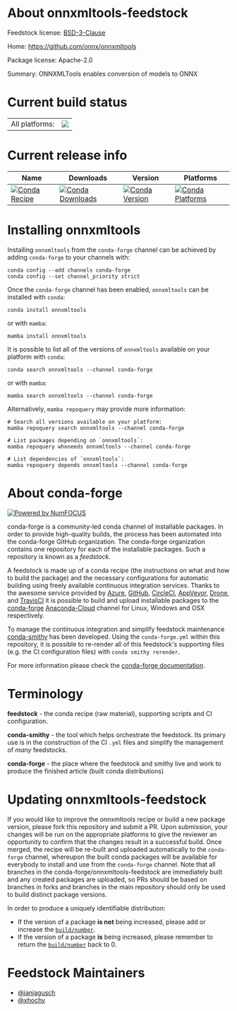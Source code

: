 About onnxmltools-feedstock
===========================

Feedstock license: [BSD-3-Clause](https://github.com/conda-forge/onnxmltools-feedstock/blob/main/LICENSE.txt)

Home: https://github.com/onnx/onnxmltools

Package license: Apache-2.0

Summary: ONNXMLTools enables conversion of models to ONNX

Current build status
====================


<table><tr><td>All platforms:</td>
    <td>
      <a href="https://dev.azure.com/conda-forge/feedstock-builds/_build/latest?definitionId=12219&branchName=main">
        <img src="https://dev.azure.com/conda-forge/feedstock-builds/_apis/build/status/onnxmltools-feedstock?branchName=main">
      </a>
    </td>
  </tr>
</table>

Current release info
====================

| Name | Downloads | Version | Platforms |
| --- | --- | --- | --- |
| [![Conda Recipe](https://img.shields.io/badge/recipe-onnxmltools-green.svg)](https://anaconda.org/conda-forge/onnxmltools) | [![Conda Downloads](https://img.shields.io/conda/dn/conda-forge/onnxmltools.svg)](https://anaconda.org/conda-forge/onnxmltools) | [![Conda Version](https://img.shields.io/conda/vn/conda-forge/onnxmltools.svg)](https://anaconda.org/conda-forge/onnxmltools) | [![Conda Platforms](https://img.shields.io/conda/pn/conda-forge/onnxmltools.svg)](https://anaconda.org/conda-forge/onnxmltools) |

Installing onnxmltools
======================

Installing `onnxmltools` from the `conda-forge` channel can be achieved by adding `conda-forge` to your channels with:

```
conda config --add channels conda-forge
conda config --set channel_priority strict
```

Once the `conda-forge` channel has been enabled, `onnxmltools` can be installed with `conda`:

```
conda install onnxmltools
```

or with `mamba`:

```
mamba install onnxmltools
```

It is possible to list all of the versions of `onnxmltools` available on your platform with `conda`:

```
conda search onnxmltools --channel conda-forge
```

or with `mamba`:

```
mamba search onnxmltools --channel conda-forge
```

Alternatively, `mamba repoquery` may provide more information:

```
# Search all versions available on your platform:
mamba repoquery search onnxmltools --channel conda-forge

# List packages depending on `onnxmltools`:
mamba repoquery whoneeds onnxmltools --channel conda-forge

# List dependencies of `onnxmltools`:
mamba repoquery depends onnxmltools --channel conda-forge
```


About conda-forge
=================

[![Powered by
NumFOCUS](https://img.shields.io/badge/powered%20by-NumFOCUS-orange.svg?style=flat&colorA=E1523D&colorB=007D8A)](https://numfocus.org)

conda-forge is a community-led conda channel of installable packages.
In order to provide high-quality builds, the process has been automated into the
conda-forge GitHub organization. The conda-forge organization contains one repository
for each of the installable packages. Such a repository is known as a *feedstock*.

A feedstock is made up of a conda recipe (the instructions on what and how to build
the package) and the necessary configurations for automatic building using freely
available continuous integration services. Thanks to the awesome service provided by
[Azure](https://azure.microsoft.com/en-us/services/devops/), [GitHub](https://github.com/),
[CircleCI](https://circleci.com/), [AppVeyor](https://www.appveyor.com/),
[Drone](https://cloud.drone.io/welcome), and [TravisCI](https://travis-ci.com/)
it is possible to build and upload installable packages to the
[conda-forge](https://anaconda.org/conda-forge) [Anaconda-Cloud](https://anaconda.org/)
channel for Linux, Windows and OSX respectively.

To manage the continuous integration and simplify feedstock maintenance
[conda-smithy](https://github.com/conda-forge/conda-smithy) has been developed.
Using the ``conda-forge.yml`` within this repository, it is possible to re-render all of
this feedstock's supporting files (e.g. the CI configuration files) with ``conda smithy rerender``.

For more information please check the [conda-forge documentation](https://conda-forge.org/docs/).

Terminology
===========

**feedstock** - the conda recipe (raw material), supporting scripts and CI configuration.

**conda-smithy** - the tool which helps orchestrate the feedstock.
                   Its primary use is in the construction of the CI ``.yml`` files
                   and simplify the management of *many* feedstocks.

**conda-forge** - the place where the feedstock and smithy live and work to
                  produce the finished article (built conda distributions)


Updating onnxmltools-feedstock
==============================

If you would like to improve the onnxmltools recipe or build a new
package version, please fork this repository and submit a PR. Upon submission,
your changes will be run on the appropriate platforms to give the reviewer an
opportunity to confirm that the changes result in a successful build. Once
merged, the recipe will be re-built and uploaded automatically to the
`conda-forge` channel, whereupon the built conda packages will be available for
everybody to install and use from the `conda-forge` channel.
Note that all branches in the conda-forge/onnxmltools-feedstock are
immediately built and any created packages are uploaded, so PRs should be based
on branches in forks and branches in the main repository should only be used to
build distinct package versions.

In order to produce a uniquely identifiable distribution:
 * If the version of a package **is not** being increased, please add or increase
   the [``build/number``](https://docs.conda.io/projects/conda-build/en/latest/resources/define-metadata.html#build-number-and-string).
 * If the version of a package **is** being increased, please remember to return
   the [``build/number``](https://docs.conda.io/projects/conda-build/en/latest/resources/define-metadata.html#build-number-and-string)
   back to 0.

Feedstock Maintainers
=====================

* [@janjagusch](https://github.com/janjagusch/)
* [@xhochy](https://github.com/xhochy/)

